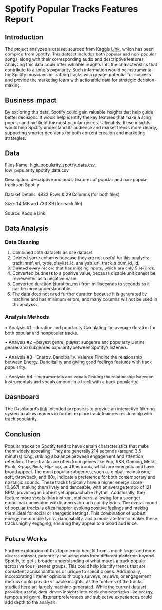# Spotify Popular Tracks Features Report

## Introduction	
The project analyzes a dataset sourced from Kaggle [Link](https://www.kaggle.com/datasets/solomonameh/spotify-music-dataset?select=low_popularity_spotify_data.csv), which has been compiled from Spotify. This dataset includes both popular and non-popular songs, along with their corresponding audio and descriptive features. Analyzing this data could offer valuable insights into the characteristics that contribute to a song's popularity. Such information would be instrumental for Spotify musicians in crafting tracks with greater potential for success and provide the marketing team with actionable data for strategic decision-making. 

## Business Impact
By exploring this data, Spotify could gain valuable insights that help guide better decisions. It would help identify the key features that make a song popular and highlight the most popular genres. Ultimately, these insights would help Spotify understand its audience and market trends more clearly, supporting smarter decisions for both content creation and marketing strategies.

## Data
Files Name: high_popularity_spotify_data.csv, low_popularity_spotify_data.csv

Description: descriptive and audio features of popular and non-popular tracks on Spotify 

Dataset Details:  4833 Rows & 29 Columns (for both files)

Size: 1.4 MB and 733 KB (for each file)

Source: Kaggle [Link](https://www.kaggle.com/datasets/solomonameh/spotify-music-dataset?select=low_popularity_spotify_data.csv)

## Data Analysis
### Data Cleaning
1. Combined both datasets as one dataset.
2. Deleted some columns because they are not useful for this analysis: track_href, uri, type, playlist_id, analysis_url, track_album_id, id.
3. Deleted every record that has missing inputs, which are only 5 records.
4. Converted loudness to a positive value, because disable unit cannot be represented as a negative value.
5. Converted duration (duration_ms) from milliseconds to seconds so it can be more understandable.
6. The data does not need further curation because it is generated by machine and has minimum errors, and many columns will not be used in the analyses.
### Analysis Methods

• Analysis #1 – duration and popularity
Calculating the average duration for both popular and nonpopular tracks.

• Analysis #2 – playlist genre, playlist subgenre and popularity
Define genres and subgenres popularity between Spotify’s  listeners.

• Analysis #3 – Energy, Dancibality, Valence
Finding the relationship between Energy, Dancibality and giving good feelings features with track popularity.

• Analysis #4 – Instrumentals and vocals
Finding the relationship between Instrumentals and vocals amount in a track with a track popularity.

## Dashboard
The Dashboard’s [link](https://public.tableau.com/views/SpotifyWhatmakesapopulartrackonSpotify/Dashboard1?:language=en-US&:sid=&:redirect=auth&:display_count=n&:origin=viz_share_link) Intended purpose is to provide an interactive filtering system to allow readers to further explore track features relationship with track popularity.

## Conclusion
Popular tracks on Spotify tend to have certain characteristics that make them widely appealing. They are generally 214 seconds (around 3.5 minutes) long, striking a balance between engagement and attention retention. These tracks are often from genres like Pop, R&B, Gaming, Metal, Punk, K-pop, Rock, Hip-hop, and Electronic, which are energetic and have broad appeal. The most popular subgenres, such as global, mainstream, soft, throwback, and 80s, indicate a preference for both contemporary and nostalgic sounds. These tracks typically have a higher energy score (0.667), making them lively and danceable, with an average tempo of 121 BPM, providing an upbeat yet approachable rhythm. Additionally, they feature more vocals than instrumental parts, allowing for a stronger emotional connection with listeners through catchy lyrics. The overall mood of popular tracks is often happier, evoking positive feelings and making them ideal for social or energetic settings. This combination of upbeat energy, memorable lyrics, danceability, and a moderate tempo makes these tracks highly engaging, ensuring they appeal to a broad audience.

## Future Works
Further exploration of this topic could benefit from a much larger and more diverse dataset, potentially including data from different platforms beyond Spotify, to get a broader understanding of what makes a track popular across various listener groups. This could help identify trends that are consistent across platforms or unique to specific ones. Additionally, incorporating listener opinions through surveys, reviews, or engagement metrics could provide valuable insights, as the features of the tracks studied here are largely machine-generated. While the current dataset provides useful, data-driven insights into track characteristics like energy, tempo, and genre, listener preferences and subjective experiences could add depth to the analysis.
